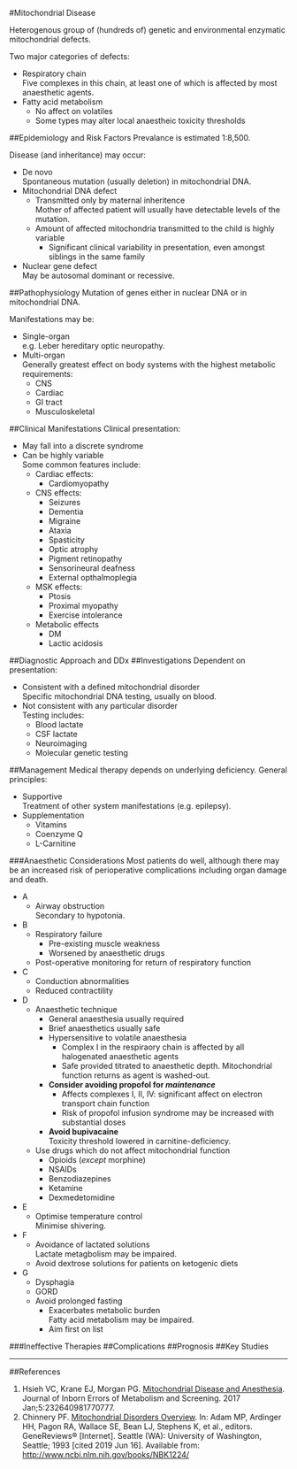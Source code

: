 #Mitochondrial Disease

Heterogenous group of (hundreds of) genetic and environmental enzymatic mitochondrial defects. 

Two major categories of defects:
* Respiratory chain  
Five complexes in this chain, at least one of which is affected by most anaesthetic agents.
* Fatty acid metabolism  
	* No affect on volatiles
	* Some types may alter local anaestheic toxicity thresholds


##Epidemiology and Risk Factors
Prevalance is estimated 1:8,500.

Disease (and inheritance) may occur:
* De novo  
Spontaneous mutation (usually deletion) in mitochondrial DNA.
* Mitochondrial DNA defect
	* Transmitted only by maternal inheritence  
	Mother of affected patient will usually have detectable levels of the mutation.
	* Amount of affected mitochondria transmitted to the child is highly variable  
		* Significant clinical variability in presentation, even amongst siblings in the same family
* Nuclear gene defect  
May be autosomal dominant or recessive.

##Pathophysiology
Mutation of genes either in nuclear DNA or in mitochondrial DNA.

Manifestations may be:
* Single-organ  
e.g. Leber hereditary optic neuropathy.
* Multi-organ  
Generally greatest effect on body systems with the highest metabolic requirements:
	* CNS
	* Cardiac
	* GI tract
	* Musculoskeletal

##Clinical Manifestations
Clinical presentation:
* May fall into a discrete syndrome
* Can be highly variable  
Some common features include:
	* Cardiac effects:
		* Cardiomyopathy
	* CNS effects:
		* Seizures
		* Dementia
		* Migraine
		* Ataxia
		* Spasticity
		* Optic atrophy
		* Pigment retinopathy
		* Sensorineural deafness
		* External opthalmoplegia
	* MSK effects:
		* Ptosis
		* Proximal myopathy
		* Exercise intolerance
	* Metabolic effects
		* DM
		* Lactic acidosis


##Diagnostic Approach and DDx
##Investigations
Dependent on presentation:
* Consistent with a defined mitochondrial disorder  
Specific mitochondrial DNA testing, usually on blood.
* Not consistent with any particular disorder  
Testing includes:
	* Blood lactate
	* CSF lactate
	* Neuroimaging
	* Molecular genetic testing


##Management
Medical therapy depends on underlying deficiency. General principles:
* Supportive  
Treatment of other system manifestations (e.g. epilepsy).
* Supplementation
	* Vitamins
	* Coenzyme Q
	* L-Carnitine

###Anaesthetic Considerations
Most patients do well, although there may be an increased risk of perioperative complications including organ damage and death.
* A
	* Airway obstruction  
	Secondary to hypotonia.
* B
	* Respiratory failure
		* Pre-existing muscle weakness
		* Worsened by anaesthetic drugs
	* Post-operative monitoring for return of respiratory function
* C
	* Conduction abnormalities
	* Reduced contractility
* D
	* Anaesthetic technique
		* General anaesthesia usually required
		* Brief anaesthetics usually safe
		* Hypersensitive to volatile anaesthesia  
			* Complex I in the respiraory chain is affected by all halogenated anaesthetic agents  
			* Safe provided titrated to anaesthetic depth. Mitochondrial function returns as agent is washed-out.
		* **Consider avoiding propofol for *maintenance***
			* Affects complexes I, II, IV: significant affect on electron transport chain function
			* Risk of propofol infusion syndrome may be increased with substantial doses
		* **Avoid bupivacaine**  
		Toxicity threshold lowered in carnitine-deficiency.
	* Use drugs which do not affect mitochondrial function
		* Opioids (*except* morphine)
		* NSAIDs
		* Benzodiazepines
		* Ketamine
		* Dexmedetomidine
* E
	* Optimise temperature control  
	Minimise shivering.
* F
	* Avoidance of lactated solutions  
	Lactate metagbolism may be impaired.
	* Avoid dextrose solutions for patients on ketogenic diets
* G
	* Dysphagia
	* GORD
	* Avoid prolonged fasting  
		* Exacerbates metabolic burden  
		Fatty acid metabolism may be impaired.
		* Aim first on list


###Ineffective Therapies
##Complications
##Prognosis
##Key Studies

---
##References
1. Hsieh VC, Krane EJ, Morgan PG. [Mitochondrial Disease and Anesthesia](http://med.stanford.edu/content/dam/sm/pedsanesthesia/documents/mitochondrial-disease.pdf). Journal of Inborn Errors of Metabolism and Screening. 2017 Jan;5:232640981770777. 
2. Chinnery PF. [Mitochondrial Disorders Overview](https://www.ncbi.nlm.nih.gov/books/NBK1224/). In: Adam MP, Ardinger HH, Pagon RA, Wallace SE, Bean LJ, Stephens K, et al., editors. GeneReviews® [Internet]. Seattle (WA): University of Washington, Seattle; 1993 [cited 2019 Jun 16]. Available from: http://www.ncbi.nlm.nih.gov/books/NBK1224/
